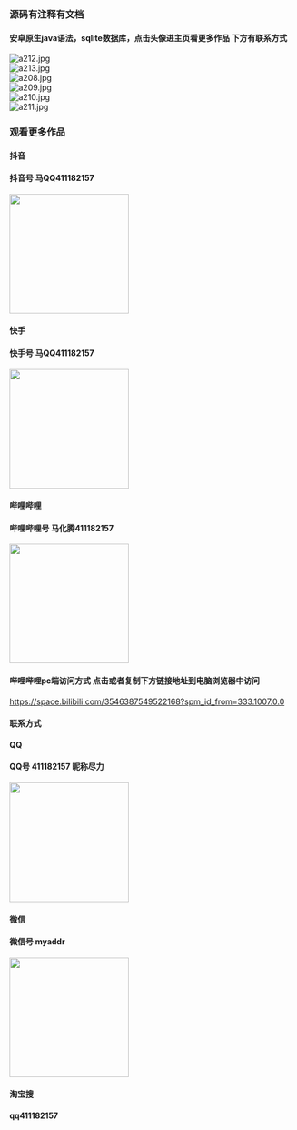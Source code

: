 ### 源码有注释有文档

#### 安卓原生java语法，sqlite数据库，点击头像进主页看更多作品 下方有联系方式
 <img src='https://img.alicdn.com/imgextra/i3/1658540494/O1CN01PP1lUH1FWIa9OMrCK_!!1658540494.jpg' alt='a212.jpg' /></br> 
 <img src='https://img.alicdn.com/imgextra/i3/1658540494/O1CN01C89oip1FWIa4rmDkT_!!1658540494.jpg' alt='a213.jpg' /></br> 
 <img src='https://img.alicdn.com/imgextra/i4/1658540494/O1CN014f5vfg1FWIa5XIMqr_!!1658540494.jpg' alt='a208.jpg' /></br> 
 <img src='https://img.alicdn.com/imgextra/i4/1658540494/O1CN01X972rq1FWIa9F3hl2_!!1658540494.jpg' alt='a209.jpg' /></br> 
 <img src='https://img.alicdn.com/imgextra/i3/1658540494/O1CN01r2553G1FWIa6wmlnH_!!1658540494.jpg' alt='a210.jpg' /></br> 
 <img src='https://img.alicdn.com/imgextra/i3/1658540494/O1CN01w41Rqw1FWIZwnANGu_!!1658540494.jpg' alt='a211.jpg' /></br>
### 观看更多作品

#### 抖音
#### 抖音号  马QQ411182157
<img src="https://gitee.com/QQ411182157/mingpian/raw/master/douyin.png" width="210px">

#### 快手
#### 快手号  马QQ411182157

<img src="https://gitee.com/QQ411182157/mingpian/raw/master/kuaishou.jpg" width="210px">

#### 哔哩哔哩
#### 哔哩哔哩号  马化腾411182157

<img src="https://gitee.com/QQ411182157/mingpian/raw/master/bili.png" width="210px">

#### 哔哩哔哩pc端访问方式 点击或者复制下方链接地址到电脑浏览器中访问

https://space.bilibili.com/3546387549522168?spm_id_from=333.1007.0.0


#### 联系方式
#### QQ
#### QQ号 411182157 昵称尽力

<img src="https://gitee.com/QQ411182157/mingpian/raw/master/qq.jpg" width="210px">

#### 微信
#### 微信号 myaddr

<img src="https://gitee.com/QQ411182157/mingpian/raw/master/weixin.png" width="210px">

#### 淘宝搜
#### qq411182157
